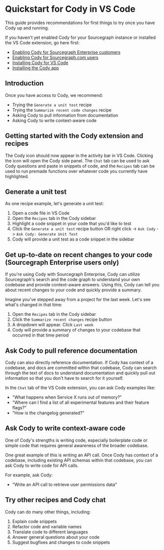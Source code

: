 # Quickstart for Cody in VS Code

This guide provides recommendations for first things to try once you have Cody up and running. 

If you haven't yet enabled Cody for your Sourcegraph instance or installed the VS Code extension, go here first:

- [Enabling Cody for Sourcegraph Enterprise customers](explanations/enabling_cody_enterprise.md)
- [Enabling Cody for Sourcegraph.com users](explanations/enabling_cody.md)
- [Installing Cody for VS Code](explanations/installing_vs_code.md)
- [Installing the Cody app](TODO)

## Introduction

Once you have access to Cody, we recommend:

- Trying the `Generate a unit test` recipe
- Trying the `Summarize recent code changes` recipe
- Asking Cody to pull information from documentation
- Asking Cody to write context-aware code

## Getting started with the Cody extension and recipes

The Cody icon should now appear in the activity bar in VS Code. Clicking the icon will open the Cody side panel. The `Chat` tab can be used to ask Cody questions and paste in snippets of code, and the `Recipes` tab can be used to run premade functions over whatever code you currently have highlighted.

## Generate a unit test

As one recipe example, let's generate a unit test:

1. Open a code file in VS Code
2. Open the `Recipes` tab in the Cody sidebar
3. Highlight a code snippet in your code that you'd like to test
4. Click the `Generate a unit test` recipe button OR right click -> `Ask Cody` -> `Ask Cody: Generate Unit Test`
5. Cody will provide a unit test as a code snippet in the sidebar

## Get up-to-date on recent changes to your code (Sourcegraph Enterprise users only)

If you're using Cody with Sourcegraph Enterprise, Cody can utilize Sourcegraph's search and the code graph to understand your own codebase and provide context-aware answers. Using this, Cody can tell you about recent changes to your code and quickly provide a summary.

Imagine you've stepped away from a project for the last week. Let's see what's changed in that time:

1. Open the `Recipes` tab in the Cody sidebar
2. Click the `Summarize recent changes` recipe button
3. A dropdown will appear. Click `Last week`
4. Cody will provide a summary of changes to your codebase that occurred in that time period

## Ask Cody to pull reference documentation

Cody can also directly reference documentation. If Cody has context of a codebase, and docs are committed within that codebase, Cody can search through the text of docs to understand documentation and quickly pull out information so that you don't have to search for it yourself.

In the `Chat` tab of the VS Code extension, you can ask Cody examples like:

- "What happens when Service X runs out of memory?"
- "Where can I find a list of all experimental features and their feature flags?"
- "How is the changelog generated?"

## Ask Cody to write context-aware code

One of Cody's strengths is writing code, especially boilerplate code or simple code that requires general awareness of the broader codebase.

One great example of this is writing an API call. Once Cody has context of a codebase, including existing API schemas within that codebase, you can ask Cody to write code for API calls.

For example, ask Cody:

- "Write an API call to retrieve user permissions data"

## Try other recipes and Cody chat

Cody can do many other things, including:

1. Explain code snippets
2. Refactor code and variable names
3. Translate code to different languages
4. Answer general questions about your code
5. Suggest bugfixes and changes to code snippets
